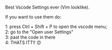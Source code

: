 Best Vscode Settings ever (Vim looklike).

If you want to use them do: <br>

1: press Ctrl  + Shift + P to open the vscode menu; <br>
2: go to the "Open user Settings" <br>
3: past the code in there <br>
4: THATS ITT!! 😊
